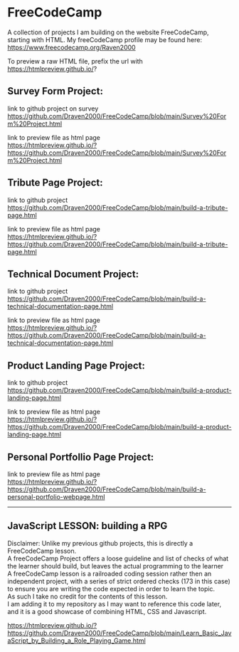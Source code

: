 # FreeCodeCamp
A collection of projects I am building on the website FreeCodeCamp, starting with HTML.
My freeCodeCamp profile may be found here:
https://www.freecodecamp.org/Raven2000 

To preview a raw HTML file, prefix the url with<br>
https://htmlpreview.github.io/? 

Survey Form Project:
---

link to github project on survey<br>
https://github.com/Draven2000/FreeCodeCamp/blob/main/Survey%20Form%20Project.html

link to preview file as html page <br>
https://htmlpreview.github.io/?https://github.com/Draven2000/FreeCodeCamp/blob/main/Survey%20Form%20Project.html

Tribute Page Project:
---
link to github project<br>
https://github.com/Draven2000/FreeCodeCamp/blob/main/build-a-tribute-page.html

link to preview file as html page <br>
https://htmlpreview.github.io/?https://github.com/Draven2000/FreeCodeCamp/blob/main/build-a-tribute-page.html

Technical Document Project:
---
link to github project<br>
https://github.com/Draven2000/FreeCodeCamp/blob/main/build-a-technical-documentation-page.html


link to preview file as html page <br>
https://htmlpreview.github.io/?https://github.com/Draven2000/FreeCodeCamp/blob/main/build-a-technical-documentation-page.html


Product Landing Page Project:
---
link to github project<br>
https://github.com/Draven2000/FreeCodeCamp/blob/main/build-a-product-landing-page.html

link to preview file as html page <br>
https://htmlpreview.github.io/?https://github.com/Draven2000/FreeCodeCamp/blob/main/build-a-product-landing-page.html

Personal Portfollio Page Project:
---
link to preview file as html page <br>
https://htmlpreview.github.io/?https://github.com/Draven2000/FreeCodeCamp/blob/main/build-a-personal-portfolio-webpage.html

---
JavaScript LESSON: building a RPG
---
Disclaimer:
Unlike my previous github projects, this is directly a FreeCodeCamp lesson.<br>
A freeCodeCamp Project offers a loose guideline and list of checks of what the learner should build, but leaves the actual programming to the learner<br>
A freeCodeCamp lesson is a railroaded coding session rather then an independent project, with a series of strict ordered checks (173 in this case) to ensure you are writing the code expected in order to learn the topic.<br>
As such I take no credit for the contents of this lesson.<br>
I am adding it to my repository as I may want to reference this code later, and it is a good showcase of combining HTML, CSS and Javascript.<br>

https://htmlpreview.github.io/?https://github.com/Draven2000/FreeCodeCamp/blob/main/Learn_Basic_JavaScript_by_Building_a_Role_Playing_Game.html
